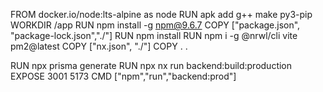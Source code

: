 FROM docker.io/node:lts-alpine as node
RUN apk add g++ make py3-pip
WORKDIR /app
RUN npm install -g npm@9.6.7
COPY ["package.json", "package-lock.json","./"]
RUN npm install 
RUN npm i -g @nrwl/cli vite pm2@latest
COPY ["nx.json", "./"]
COPY . .

RUN npx prisma generate
RUN npx nx run backend:build:production
EXPOSE 3001 5173
CMD ["npm","run","backend:prod"]